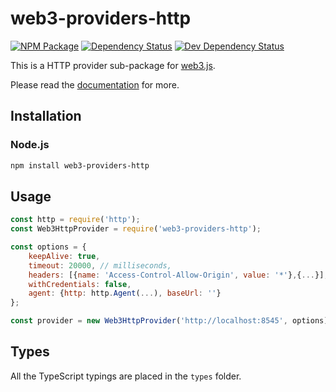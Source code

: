# web3-providers-http

[![NPM Package][npm-image]][npm-url] [![Dependency Status][deps-image]][deps-url] [![Dev Dependency Status][deps-dev-image]][deps-dev-url]

This is a HTTP provider sub-package for [web3.js][repo].

Please read the [documentation][docs] for more.

## Installation

### Node.js

```bash
npm install web3-providers-http
```

## Usage

```js
const http = require('http');
const Web3HttpProvider = require('web3-providers-http');

const options = {
    keepAlive: true,
    timeout: 20000, // milliseconds,
    headers: [{name: 'Access-Control-Allow-Origin', value: '*'},{...}],
    withCredentials: false,
    agent: {http: http.Agent(...), baseUrl: ''}
};

const provider = new Web3HttpProvider('http://localhost:8545', options);
```

## Types

All the TypeScript typings are placed in the `types` folder.

[docs]: http://web3js.readthedocs.io/en/1.0/
[repo]: https://github.com/redbud-hk/web3.js
[npm-image]: https://img.shields.io/npm/dm/web3-providers-http.svg
[npm-url]: https://npmjs.org/package/web3-providers-http
[deps-image]: https://david-dm.org/redbud-hk/web3.js/1.x/status.svg?path=packages/web3-providers-http
[deps-url]: https://david-dm.org/redbud-hk/web3.js/1.x?path=packages/web3-providers-http
[deps-dev-image]: https://david-dm.org/redbud-hk/web3.js/1.x/dev-status.svg?path=packages/web3-providers-http
[deps-dev-url]: https://david-dm.org/redbud-hk/web3.js/1.x?type=dev&path=packages/web3-providers-http
